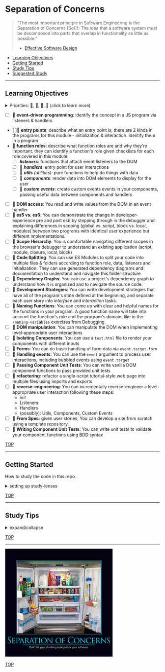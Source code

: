 # Separation of Concerns

> "The most important principle in Software Engineering is the Separation of Concerns \(SoC\): The idea that a software system must be decomposed into parts that overlap in functionality as little as possible."
>
> - [Effective Software Design](https://effectivesoftwaredesign.com/2012/02/05/separation-of-concerns/)

- [Learning Objectives](#learning-objectives)
- [Getting Started](#getting-started)
- [Study Tips](#study-tips)
- [Suggested Study](./suggested-study.md)

---

## Learning Objectives

<details>
<summary>Priorities: 🥚, 🐣, 🐥, 🐔 (click to learn more)</summary>
<br>

There is a lot to learn in this repository. If you can't master all the material
at once, that's expected! Anything you don't master now will always be waiting
for you to review when you need it. These 4 emoji's will help you prioritize
your study time and to measure your progress:

- 🥚: Understanding this material is required, it covers the base skills you'll
  need to move on. You do not need to finish all of them but should feel
  comfortable that you could with enough time.
- 🐣: You have started all of these exercises and feel you could complete them
  all if you just had more time. It may not be easy for you but with effort you
  can make it through.
- 🐥: You have studied the examples and started some exercises if you had time.
  You should have a big-picture understanding of these concepts/skills, but may
  not be confident completing the exercises.
- 🐔: These concepts or skills are not necessary but are related to this module.
  If you are finished with 🥚, 🐣 and 🐥 you can use the 🐔 exercises to push
  yourself without getting distracted from the module's main objectives.

---

</details>

- [ ] 🥚 **event-driven programming**: identify the concept in a JS program via listeners & handlers
- [ ]🥚 **entry points**: describe what an entry point is, there are 2 kinds in the programs for this module - initialization & interaction. identify them in a program
- 🥚 **function roles**: describe what function roles are and why they're important. they can identify a function's role given checklists for each role covered in this module:
  - [ ] **_listeners_**: functions that attach event listeners to the DOM
  - [ ] 🥚 **_handlers_**: entry point for user interactions
  - [ ] 🥚 **_utils_** _(utilities)_: pure functions to help do things with data
  - [ ] 🐣 **_components_**: render data into DOM elements to display for the user
  - [ ] 🐥 **_custom events_**: create custom events events in your components, passing useful data between components and handlers
- [ ] 🥚 **DOM access**: You read and write values from the DOM in an event handler
- [ ] 🥚 **es5 vs. es6**: You can demonstrate the change in developer-experience pre and post es6 by stepping through in the debugger and explaining differences in scoping \(global vs. script, block vs. local, modules\) between two programs with identical user experience but different implementations.
- [ ] 🥚 **Scope Hierarchy**: You is comfortable navigating different scopes in the browser's debugger to understand an existing application \(script, module, closure, local, block\)
- [ ] 🥚 **Code Splitting**: You can use ES Modules to split your code into multiple files & folders according to function role, data, listeners and initialization. They can use generated dependency diagrams and documentation to understand and navigate this folder structure.
- [ ] 🥚 **Dependency Graphs**: You can use a project's dependency graph to understand how it is organized and to navigate the source code.
- [ ] 🥚 **Development Strategies**: You can write development strategies that have all of the program's state defined at the beginning, and separate each user story into _interface_ and _interaction_ tasks.
- [ ] 🐣 **Naming Functions**: You can come up with clear and helpful names for the functions in your program. A good function name will take into account the function's role and the program's domain, like in the `/naming-variables` exercises from Debugging.
- [ ] 🐣 **DOM manipulation**: You can manipulate the DOM when implementing level-appropriate user interactions
- [ ] 🐣 **Isolating Components**: You can use a `test.html` file to render your components with different inputs
- [ ] 🐣 **Forms**: You can do basic handling of form data via `event.target.form`
- [ ] 🐣 **Handling events**: You can use the `event` argument to process user interactions, including bubbled events using `event.target`
- [ ] 🐣 **Passing Component Unit Tests**: You can write vanilla DOM component functions to pass provided unit tests
- [ ] 🐣 **refactoring**: refactor a single-script tutorial-style web page into multiple files using imports and exports
- [ ] 🐥 **reverse-engineering**: You can incrementally reverse-engineer a level-appropriate user interaction following these steps:
  - _init_
  - Listeners
  - Handlers
  - (possibly): Utils, Components, Custom Events
- [ ] 🐔 **From Spec**: given user stories, You can develop a site from scratch using a template repository.
- [ ] 🐔 **Writing Component Unit Tests**: You can write unit tests to validate your component functions using BDD syntax

[TOP](#separation-of-concerns)

---

## Getting Started

How to study the code in this repo.

<details>
<summary>setting up study-lenses</summary>
<br>

> You will need [NPM](https://docs.npmjs.com/downloading-and-installing-node-js-and-npm) and [nvm](https://github.com/nvm-sh/nvm#installing-and-updating) on your computer to study this material
>
> Using a browser with good DevTools will make your life easier: [Chromium](http://www.chromium.org/getting-involved/download-chromium), [FireFox](https://www.mozilla.org/en-US/firefox/new/), [Edge](https://www.microsoft.com/edge), [Chrome](https://www.google.com/chrome/)

1. Install o update the `study-lenses` package globally
   - `$ npm install -g study-lenses` (if you do not have it installed)
   - `$ npm update -g study-lenses` (if you already have it installed)
   - Didn't work? you may need to try:
     - (mac) `$ sudo npm install -g study-lenses`
   - having trouble updating?
     - try this: `$ npm uninstall -g study-lenses && npm install -g study-lenses`
2. Fork and clone this repository:
   1. fork the HackYourFuture repository to your personal account
      - `git@github.com:HackYourFutureBelgium/separation-of-concerns.git`
   2. clone your fork to your computer
   3. when there are updates to the module:
      1. update your fork with a PR
      2. pull the changes from your fork to your computer
3. Navigate to the module repository in terminal
   - `$ cd separation-of-concerns`
4. Run the `study` command from your CLI
   - `$ study`
5. The material will open in your default browser, you're good to go!
   - you can read the `study-lenses` user guide from your browser by navigating to `localhost:xxxx?--help`

> If you use windows and get this error:
>
> - `..dy.ps1 cannot be loaded because running scripts ...`
>
> follow the instructions in [this StackOverflow answer](https://stackoverflow.com/a/63424744), that should take care of it ; )

### `npm run test -- path/to/file.spec.js`

You can run tests in this repository using the `test` script, it will run all the tests in the path you provide.

If you do `npm run test` or `npm run test -- ./` it will run every test in this repository. (there are a lot)

### `npm run document -- path/to/src`

> Pro Tip: do not use `npm run document` without a specific path, it is very slow!

This script will build a dependency graph for all the JavaScript files inside a specific `/src` folder. It can be very helpful to run the document script every time you add/remove a file or change the `import`/`export`s in an exercise.

If you run this script at a higher directory, like `./`, it will document all of the `/src` folders inside that directory.

### `npm run format -- path`

This script will format all of the code in the path you provide.

### Linting

There is no linting script in this repository. It's for practice only, no need to check every detail. Your project starter repositories will have linting scripts.

</details>

[TOP](#separation-of-concerns)

---

## Study Tips

<details>
<summary>expand/collapse</summary>

- Don't rush, understand! Programming is hard.
  - The examples and exercises will still be there to study later.
  - It's better to fail tests slowly and learn from your mistakes than to pass tests quickly and not understand why.
- Don't skip the examples! Understanding and experimenting with working code is a very effective way to learn programming.
- Practice [Pair Programming](https://study.hackyourfuture.be/collaborating/pair-programming): two people, one computer.
- Take a look through the [Learning From Code](https://study.hackyourfuture.be/learning/learning-from-code) guide for more study tips

### Priorities

If you can't finish all the material in this repository, that's expected! Anything you don't finish now will always be waiting for you to review when you need it. These 3 emoji's will help you prioritize your study time and to measure your progress:

- 🥚 `:egg:` - Understanding this material is required, it covers the base skills you'll need for this module and the next. You do not need to finish all of them but should feel comfortable that you could with enough time.
- 🐣 `:hatching_chick:` - Do your best to start this material. you don't need to master it or finish it but getting the main idea will be helpful for taking the next steps.
- 🐥 `:hatched_chick:` - Have you finished all the 🥚's and started all the 🐣's? push yourself with these challenges.

### Hashtags

There's sooo many examples and exercises in this repository, it's easy to forget of what you still need to finish or what you want to review again. Luckily VSCode is really good at searching through folders of code.

You can write hashtags in your comments while you're studying, then search for those hashtags later so you don't miss anything. Here's some ideas:

- `// #todo, still a few blanks left` - search for `#todo` in Study Lenses or VScode to find all the exercises you still need to study
- `// #review, coercion is confusing this again next week` - search for `#review` to find the files you need to study again
- ... anything goes! Find the hashtags that work for you

### Module Project Boards

If you create a fork of this repository you can open a project board in your fork to track your progress through the module. Just 3 columns can be enough: _Todo_, _Doing_, _Done_.

</details>

[TOP](#separation-of-concerns)

---

![draino in the fridge](./assets/draino-in-the-fridge.png)

[TOP](#separation-of-concerns)
